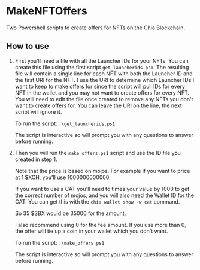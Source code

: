 # MakeNFTOffers
Two Powershell scripts to create offers for NFTs on the Chia Blockchain. 

## How to use

1. First you'll need a file with all the Launcher IDs for your NFTs. You can create this file using the first script `get_launcherids.ps1`. The resulting file will contain a single line for each NFT with both the Launcher ID and the first URI for the NFT. I use the URI to determine which Launcher IDs I want to keep to make offers for since the script will pull IDs for every NFT in the wallet and you may not want to create offers for every NFT. You will need to edit the file once created to remove any NFTs you don't want to create offers for. You can leave the URI on the line, the next script will ignore it.

	To run the script:  `.\get_launcherids.ps1`
	
	The script is interactive so will prompt you with any questions to answer before running.

2. Then you will run the `make_offers.ps1` script and use the ID file you created in step 1. 

	Note that the price is based on mojos. For example if you want to price at 1 $XCH, you'll use 1000000000000. 

	If you want to use a CAT you'll need to times your value by 1000 to get the correct number of mojos, and you will also need the Wallet ID for the CAT. You can get this with the `chia wallet show -w cat` command.

	So 35 $SBX would be 35000 for the amount. 

	I also recommend using 0 for the fee amount. If you use more than 0, the offer will tie up a coin in your wallet which you don't want.

	To run the script:  `.\make_offers.ps1`
	
	The script is interactive so will prompt you with any questions to answer before running.
